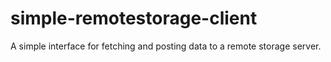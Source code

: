 simple-remotestorage-client
===========================

A simple interface for fetching and posting data to a remote storage server.
